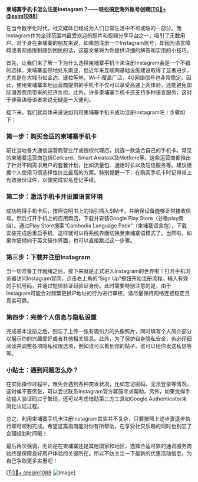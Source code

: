 **柬埔寨手机卡怎么注册Instagram？——轻松搞定海外账号创建[[TG💪+ @esim1088](https://t.me/s/esim1088)]**

在当今数字化时代，社交媒体已经成为人们日常生活中不可或缺的一部分。而Instagram作为全球范围内最受欢迎的照片和视频分享平台之一，吸引了无数用户。对于身在柬埔寨的朋友来说，如果想注册一个Instagram账号，却因为语言障碍或者网络限制感到困扰的话，这篇文章将为你提供详细的解答和实用的小技巧。

首先，让我们来了解一下为什么选择柬埔寨手机卡来注册Instagram会是一个不错的选择。柬埔寨虽然地处东南亚，但近年来互联网基础设施建设取得了显著进步，尤其是在大城市如金边、暹粒等地，Wi-Fi覆盖广泛，4G网络信号也非常稳定。因此，使用柬埔寨本地运营商提供的手机卡不仅可以享受高速上网体验，还能避免国际漫游费用带来的经济负担。此外，许多柬埔寨手机卡还支持多种语言服务，这对于非英语母语者来说无疑是一大便利。

接下来，我们就具体来说说如何用柬埔寨手机卡成功注册Instagram吧！步骤如下：

### 第一步：购买合适的柬埔寨手机卡

前往当地各大通信运营商营业厅或授权代理店，挑选一款适合自己的手机卡。常见的柬埔寨运营商包括Cellcard、Smart Axiata以及Metfone等。这些运营商都推出了针对不同需求用户的套餐计划，比如流量包、通话时长以及短信服务等。建议根据个人使用习惯选择性价比最高的方案。特别提醒一下，在购买手机卡时记得带上有效身份证件，以便完成实名登记手续。

### 第二步：激活手机卡并设置语言环境

成功购得手机卡后，按照说明书上的指引插入SIM卡，并确保设备能够正常接收信号。然后打开手机上的应用商店，下载并安装Google Play Store（谷歌play商店）。通过Play Store搜索“Cambodia Language Pack”（柬埔寨语言包），下载安装完成后重启手机，这样就可以将系统界面切换至柬埔寨语模式了。当然啦，如果你更倾向于英文操作界面，也可以直接跳过这一步骤。

### 第三步：下载并注册Instagram

当一切准备工作就绪之后，接下来就是正式进入Instagram的世界啦！打开手机浏览器访问Instagram官网，点击右上角的“Sign Up”按钮开始注册流程。输入有效的手机号码，并通过短信验证码验证身份。此时需要特别注意的是，由于Instagram可能会对频繁更换IP地址的行为进行审核，请尽量保持网络连接稳定且真实可靠。

### 第四步：完善个人信息与隐私设置

完成基本注册之后，别忘了上传一张有吸引力的头像照片，同时填写个人简介部分以展示你的兴趣爱好或者其他相关信息。此外，为了保护自身隐私安全，务必仔细阅读并调整各项隐私权限选项，例如谁可以看到你的帖子、谁可以给你发送私信等等。

### 小贴士：遇到问题怎么办？

在实际操作过程中，难免会遇到各种突发状况，比如忘记密码、无法登录等情况。这时候不要慌张，可以尝试联系Instagram官方客服寻求帮助。另外，如果觉得手动输入验证码过于繁琐，还可以考虑借助第三方工具如Google Authenticator来简化认证过程。

总之，利用柬埔寨手机卡注册Instagram其实并不复杂，只要按照上述步骤逐步执行即可顺利完成。希望这篇指南能对你有所帮助，在享受社交乐趣的同时也别忘了合理规划时间哦！

最后再次强调，无论是在柬埔寨还是其他国家和地区，选择合适可靠的通讯服务商始终是保障良好用户体验的关键所在。所以不妨关注一下最新的优惠活动信息，为自己争取更多实惠吧！

[[TG💪+ @esim1088](https://t.me/s/esim1088) ![Image](https://i.postimg.cc/4NQfJmqS/Snipaste-2025-05-13-00-14-12.png)]